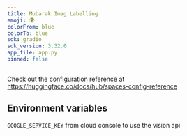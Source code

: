 ```yaml
---
title: Mubarak Imag Labelling
emoji: 🌍
colorFrom: blue
colorTo: blue
sdk: gradio
sdk_version: 3.32.0
app_file: app.py
pinned: false
---
```


Check out the configuration reference at https://huggingface.co/docs/hub/spaces-config-reference


## Environment variables

`GOOGLE_SERVICE_KEY` from cloud console to use the vision api
